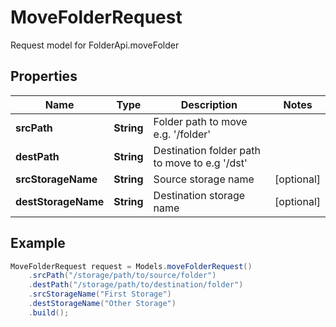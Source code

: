 # MoveFolderRequest

Request model for FolderApi.moveFolder

## Properties

Name | Type | Description | Notes
---- | ---- | ----------- | -----
**srcPath** | **String**| Folder path to move e.g. '/folder' |
**destPath** | **String**| Destination folder path to move to e.g '/dst' |
**srcStorageName** | **String**| Source storage name | [optional]
**destStorageName** | **String**| Destination storage name | [optional]

## Example
```java
MoveFolderRequest request = Models.moveFolderRequest()
    .srcPath("/storage/path/to/source/folder")
    .destPath("/storage/path/to/destination/folder")
    .srcStorageName("First Storage")
    .destStorageName("Other Storage")
    .build();
```

